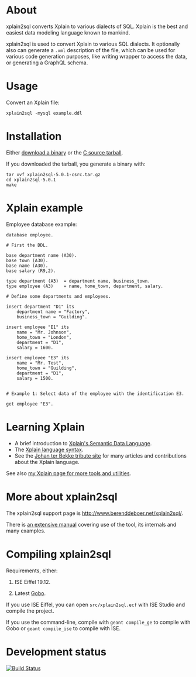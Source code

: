 # About

xplain2sql converts Xplain to various dialects of SQL. Xplain is the
best and easiest data modeling language known to mankind.

xplain2sql is used to convert Xplain to various SQL dialects. It
optionally also can generate a `.xml` description of the file, which
can be used for various code generation purposes, like writing wrapper
to access the data, or generating a GraphQL schema.

# Usage

Convert an Xplain file:

    xplain2sql -mysql example.ddl

# Installation

Either [download a
binary](http://www.berenddeboer.net/xplain2sql/index.html#downloadofficial)
or the [C source
tarball](http://www.berenddeboer.net/xplain2sql/xplain2sql-5.0.1-csrc.tar.gz).

If you downloaded the tarball, you generate a binary with:

````
tar xvf xplain2sql-5.0.1-csrc.tar.gz
cd xplain2sql-5.0.1
make
````


# Xplain example

Employee database example:

    database employee.

    # First the DDL.

    base department name (A30).
    base town (A30).
    base name (A30).
    base salary (R9,2).

    type department (A3)  = department name, business_town.
    type employee (A3)    = name, home_town, department, salary.

    # Define some departments and employees.

    insert department "D1" its
        department name = "Factory",
        business_town = "Guilding".

    insert employee "E1" its
        name = "Mr. Johnson",
        home_town = "London",
        department = "D1",
        salary = 1600.

    insert employee "E3" its
        name = "Mr. Test",
        home_town = "Guilding",
        department = "D1",
        salary = 1500.


    # Example 1: Select data of the employee with the identification E3.

    get employee "E3".


# Learning Xplain

* A brief introduction to [Xplain's Semantic Data Language](http://www.jhterbekke.net/DataLanguage.html).
* The [Xplain language syntax](http://www.jhterbekke.net/xplain/syntaxgb.pdf).
* See the [Johan ter Bekke tribute site](http://www.jhterbekke.net/)
  for many articles and contributions about the Xplain language.

See also [my Xplain page for more tools and utilities](http://www.berenddeboer.net/xplain/index.html).


# More about xplain2sql

The xplain2sql support page is http://www.berenddeboer.net/xplain2sql/.

There is [an extensive manual](http://www.berenddeboer.net/xplain2sql/xplain2sql.pdf)
covering use of the tool, its internals and many examples.



# Compiling xplain2sql

Requirements, either:

1. ISE Eiffel 19.12.

2. Latest [Gobo](https://github.com/gobo-eiffel/gobo).

If you use ISE Eiffel, you can open `src/xplain2sql.ecf` with ISE
Studio and compile the project.

If you use the command-line, compile with `geant compile_ge` to
compile with Gobo or `geant compile_ise` to compile with ISE.



# Development status #

[![Build Status](https://api.travis-ci.org/berenddeboer/xplain2sql.svg?branch=master)](https://travis-ci.org/berenddeboer/xplain2sql/)
